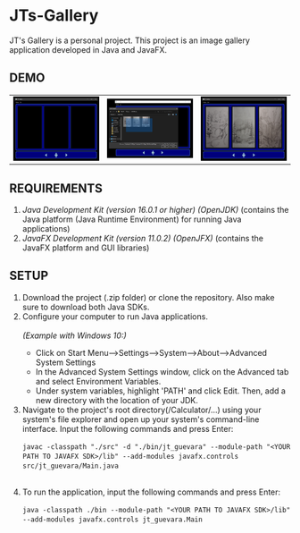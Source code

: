 # JTs-Gallery
JT's Gallery is a personal project. This project is an image gallery application developed in Java and JavaFX.

<h2>DEMO</h2>

<table>
<td><img src="docs/demo.png" width=340></td>
<td><img src="docs/demo2.png" width=340></td>
<td><img src="docs/demo3.png" width=340></td>
</table>

<h2>REQUIREMENTS</h2>
<ol>
  <li><em>Java Development Kit (version 16.0.1 or higher) (OpenJDK)</em>
    (contains the Java platform (Java Runtime Environment) for running Java applications)</li>
  <li><em>JavaFX Development Kit (version 11.0.2) (OpenJFX)</em>
    (contains the JavaFX platform and GUI libraries)</li>
  </ol>
  

<h2>SETUP</h2>
<ol>
  <li>Download the project (.zip folder) or clone the repository. Also make sure to download both Java SDKs.</li>
  <li>Configure your computer to run Java applications.</li><br/>
  <em>(Example with Windows 10:)</em><br/>
  <ul>
    
  <li>Click on Start Menu-->Settings-->System-->About-->Advanced System Settings</li>
  <li>In the Advanced System Settings window, click on the Advanced tab and select Environment Variables.
  <li>Under system variables, highlight 'PATH' and click Edit. Then, add a new directory with the location of your JDK.</li>
  </ul>

  <li>Navigate to the project's root directory(/Calculator/...) using your system's file explorer and open up your system's command-line interface.
  Input the following commands and press Enter: </li>

  `javac -classpath "./src" -d "./bin/jt_guevara" --module-path "<YOUR PATH TO JAVAFX SDK>/lib" --add-modules javafx.controls src/jt_guevara/Main.java`
  <br/><br/>
  <li>To run the application, input the following commands and press Enter:
  
  `java -classpath ./bin --module-path "<YOUR PATH TO JAVAFX SDK>/lib" --add-modules javafx.controls jt_guevara.Main`
  </li>
 </ol>
